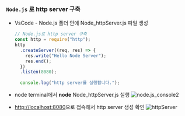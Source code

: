 ### `Node.js` 로 http server 구축

- VsCode - Node.js 폴더 안에 Node_httpServer.js 파일 생성
  ```jsx
  // Node.js로 http server 구축
  const http = require("http");
  http
    .createServer((req, res) => {
      res.write("Hello Node Server");
      res.end();
    })
    .listen(8080);
    
    console.log("http server를 실행합니다.");
    ```

- node terminal에서 **node** Node_httpServer.js 실행
  ![node.js_console2](./Node.js_image/node.js2.png)

- [http://localhost:8080](http://localhost:8080)으로 접속해서 http server 생성 확인
  ![httpServer](./Node.js_image/httpServer.png)
